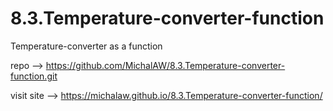 # 8.3.Temperature-converter-function
Temperature-converter as a function

repo --> https://github.com/MichalAW/8.3.Temperature-converter-function.git

visit site --> https://michalaw.github.io/8.3.Temperature-converter-function/

